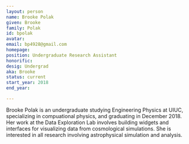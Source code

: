 ```yaml
---
layout: person
name: Brooke Polak
given: Brooke
family: Polak
id: bpolak
avatar: 
email: bp4928@gmail.com
homepage: 
position: Undergraduate Research Assistant
honorific: 
desig: Undergrad
aka: Brooke
status: current
start_year: 2018
end_year: 

---
```


Brooke Polak is an undergraduate studying Engineering Physics at UIUC, specializing in compuational physics, and graduating in December 2018. Her work at the Data Exploration Lab involves building widgets and interfaces for visualizing data from cosmological simulations. She is interested in all research involving astrophysical simulation and analysis.
